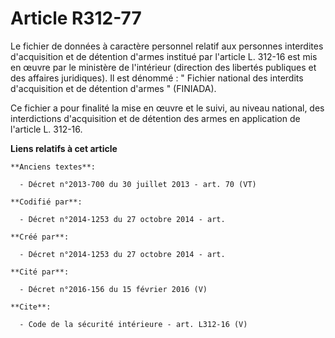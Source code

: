 # Article R312-77

Le fichier de données à caractère personnel relatif aux personnes interdites d'acquisition et de détention d'armes institué
par l'article L. 312-16 est mis en œuvre par le ministère de l'intérieur (direction des libertés publiques et des affaires
juridiques). Il est dénommé : " Fichier national des interdits d'acquisition et de détention d'armes " (FINIADA). 

Ce fichier a pour finalité la mise en œuvre et le suivi, au niveau national, des interdictions d'acquisition et de détention
des armes en application de l'article L. 312-16.

**Liens relatifs à cet article**

	**Anciens textes**:

	  - Décret n°2013-700 du 30 juillet 2013 - art. 70 (VT)

	**Codifié par**:

	  - Décret n°2014-1253 du 27 octobre 2014 - art.

	**Créé par**:

	  - Décret n°2014-1253 du 27 octobre 2014 - art.

	**Cité par**:

	  - Décret n°2016-156 du 15 février 2016 (V)

	**Cite**:

	  - Code de la sécurité intérieure - art. L312-16 (V)
